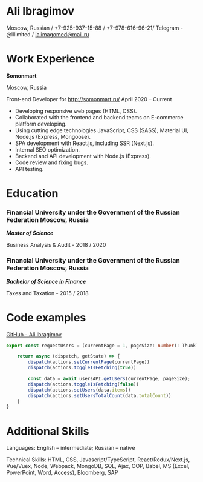 **Ali Ibragimov**
============
Moscow, Russian / +7-925-937-15-88 / +7-978-616-96-21/ Telegram - @lllimited / ialimagomed@mail.ru
# **Work Experience**
**Somonmart** 

Moscow, Russia

Front-end Developer for http://somonmart.ru/					  April 2020 – Current

* Developing responsive web pages (HTML, CSS).
* Collaborated with the frontend and backend teams on E-commerce platform developing.
* Using cutting edge technologies JavaScript, CSS (SASS), Material UI, Node.js (Express, Mongoose).
* SPA development with React.js, including SSR (Next.js).
* Internal SEO optimization.
* Backend and API development with Node.js (Express). 
* Code review and fixing bugs.
* API testing. 


# **Education**

### **Financial University under the Government of the Russian Federation	Moscow, Russia**

***Master of Science***
 
Business Analysis & Audit -
2018 / 2020

### **Financial University under the Government of the Russian Federation	Moscow, Russia**

***Bachelor of Science in Finance*** 

Taxes and Taxation -
2015 / 2018
# **Code examples**

[GitHub - Ali Ibragimov ](https://github.com/ALIBRAGIMOV)


```TypeScript
export const requestUsers = (currentPage = 1, pageSize: number): ThunkType => {

    return async (dispatch, getState) => {
        dispatch(actions.setCurrentPage(currentPage))
        dispatch(actions.toggleIsFetching(true))

        const data = await usersAPI.getUsers(currentPage, pageSize);
        dispatch(actions.toggleIsFetching(false))
        dispatch(actions.setUsers(data.items))
        dispatch(actions.setUsersTotalCount(data.totalCount))
    }
}
```



**Additional Skills**
============
Languages: English – intermediate; Russian – native


Technical Skills: HTML, CSS, Javascript/TypeScript, React/Redux/Next.js, Vue/Vuex, Node, Webpack, MongoDB, SQL, Ajax, OOP, Babel, MS (Excel, PowerPoint, Word, Access), Bloomberg, SAP